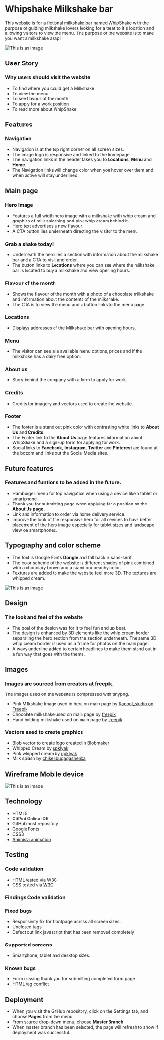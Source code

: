 # Whipshake Milkshake bar
This website is for a fictional milkshake bar named WhipShake with the purpose of guiding milkshake lovers looking for a treat to it's location and allowing visitors to view the menu. The purpose of the website is to make you want a milkshake asap!

![This is an image](../project1/assets/images/scenes-whipshake.png)

## User Story
### Why users should visit the website
- To find where you could get a Milkshake
- To view the menu
- To see flavour of the month
- To apply for a work position
- To read more about WhipShake

## Features
### Navigation
- Navigation is at the top right corner on all screen sizes.
- The image logo is responsive and linked to the homepage.
- The navigation links in the header takes you to **Locations**, **Menu** and **Home**.
- The Navigation links will change color when you hover over them and when active will stay underlined.

## Main page
### Hero Image
- Features a full width hero image with a milkshake with whip cream and graphics of milk splashing and pink whip cream behind it. 
- Hero text advertises a new flavour.
- A CTA button lies underneath directing the visitor to the menu.

### Grab a shake today!
- Underneath the hero lies a section with information about the milkshake bar and a CTA to visit and order. 
- The button links to **Locations** where you can see where the milkshake bar is located to buy a milkshake and view opening hours.  

### Flavour of the month
- Shows the flavour of the month with a photo of a chocolate milkshake and information about the contents of the milkshake.
- The CTA is to view the menu and a button links to the menu page. 

### Locations
- Displays addresses of the Milkshake bar with opening hours.

### Menu
- The visitor can see alla available menu options, prices and if the milkshake has a dairy free option.

### About us
- Story behind the company with a form to apply for work.

### Credits
- Credits for imagery and vectors used to create the website.

### Footer
- The footer is a stand out pink color with contrasting white links to **About Us** and **Credits**.
- The Footer link to the **About Us** page features information about WhipShake and a sign-up form for applying for work.
- Social links to **Facebook**, **Instagram**, **Twitter** and **Pinterest** are found at the bottom and links out the Social Media sites.

## Future features
### Features and funtions to be added in the future.
- Hamburger menu for top navigation when using a device like a tablet or smartphone.
- Thank you for submitting page when applying for a position on the **About Us page.**
- Link and information to order via home delivery service.
- Improve the look of the responsive hero for all devices to have better placement of the hero image especially for tablet sizes and landscape view on smartphones.

## Typography and color scheme
- The font is Google Fonts **Dongle** and fall back is sans-serif. 
- The color scheme of the website is different shades of pink combined with a chocolaty brown and a stand out peachy color.
- Textures are added to make the website feel more 3D. The textures are whipped cream.


![This is an image](../project1/assets/images/color-scheme.png)

## Design
### The look and feel of the website
- The goal of the design was for it to feel fun and up beat. 
- The design is enhanced by 3D elements like the whip cream border separating the hero section from the section underneath. The same 3D whip cream border is used as a frame for photos on the main page. 
- A wavy underline added to certain headlines to make them stand out in a fun way that goes with the theme.

## Images
### Images are sourced from creators at [freepik.](https://www.freepik.com/)
The images used on the website is compressed with tinypng.

- Pink Milkshake Image used in hero on main page by [Racool_studio on Freepik](https://www.freepik.com/free-photo/delicious-milkshake_8169879.htm#query=milkshakes&position=13&from_view=search&track=sph)
- Chocolate milkshake used on main page by [freepik](https://www.freepik.com/free-photo/glass-chocolate-shake-table_13448052.htm#query=chocolate%20milkshake%20cookies&position=4&from_view=search&track=ais)
- Hand holding milkshake used on main page by [freepik](https://www.freepik.com/free-photo/glass-chocolate-shake-table_13448052.htm#query=chocolate%20milkshake%20cookies&position=4&from_view=search&track=ais)

### Vectors used to create graphics
- Blob vector to create logo created in [Blobmaker](https://www.blobmaker.app/?ref=81766.com)
- Whipped Cream by [upklyak](https://www.freepik.com/free-vector/whipped-cream-border-white-vanilla-swirl_27103728.htm)
- Pink whipped cream by [upklyak](https://www.freepik.com/free-vector/whipped-pink-cream-swirl-meringue-side-view-3d_27472798.htm#query=whip%20cream&position=37&from_view=search&track=sph)
- Milk splash by [chikenbugagashenka](https://www.freepik.com/free-vector/milk-natural-tasty-breakfast-drink-set_20969056.htm)

## Wireframe Mobile device

![This is an image](../project1/assets/images/wireframe-mobile.png)

## Technology
- HTML5
- GitPod Online IDE
- GitHub host repository
- Google Fonts
- CSS3
- [Animista animation](https://animista.net/play/text/tracking-in) 

## Testing
### Code validation
- HTML tested via [W3C](https://validator.w3.org/)
- CSS tested via [W3C](https://jigsaw.w3.org/css-validator/)

### Findings Code validation


### Fixed bugs
- Responsivity fix for frontpage across all screen sizes.
- Unclosed tags
- Defect out link javascript that has been removed completely

### Supported screens
- Smartphone, tablet and desktop sizes. 

### Known bugs
- Form missing thank you for submitting completed form page
- HTML tag conflict

## Deployment

- When you visit the GitHub repository, click on the Settings tab, and choose **Pages** from the menu
- From source drop-down menu, choose **Master Branch**
- When master branch has been selected, the page will refresh to show if deployment was successful. 
